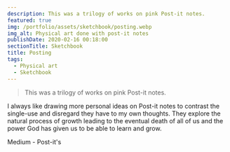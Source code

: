 ```yaml
---
description: This was a trilogy of works on pink Post-it notes.
featured: true
img: /portfolio/assets/sketchbook/posting.webp
img_alt: Physical art done with post-it notes
publishDate: 2020-02-16 00:18:00
sectionTitle: Sketchbook
title: Posting
tags:
  - Physical art
  - Sketchbook
---
```


> This was a trilogy of works on pink Post-it notes.

I always like drawing more personal ideas on Post-it notes to contrast the
single-use and disregard they have to my own thoughts.
They explore the natural process of growth leading to the eventual death of
all of us and the power God has given us to be able to learn and grow.

Medium - Post-it's
